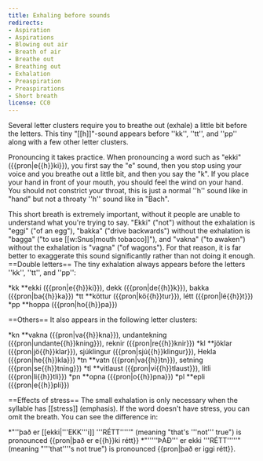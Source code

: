 ```yaml
---
title: Exhaling before sounds
redirects:
- Aspiration
- Aspirations
- Blowing out air
- Breath of air
- Breathe out
- Breathing out
- Exhalation
- Preaspiration
- Preaspirations
- Short breath
license: CC0
---
```


Several letter clusters require you to breathe out (exhale) a little bit before the letters. This tiny "[[h]]"-sound appears before ''kk'', ''tt'', and ''pp'' along with a few other letter clusters.

Pronouncing it takes practice. When pronouncing a word such as "ekki" ({{pron|e{{h}}ki}}), you first say the "e" sound, then you stop using your voice and you breathe out a little bit, and then you say the "k". If you place your hand in front of your mouth, you should feel the wind on your hand. You should not constrict your throat, this is just a normal ''h'' sound like in "hand" but not a throaty ''h'' sound like in "Bach".

This short breath is extremely important, without it people are unable to understand what you're trying to say. "Ekki" ("not") without the exhalation is "eggi" ("of an egg"), "bakka" ("drive backwards") without the exhalation is "bagga" ("to use [[w:Snus|mouth tobacco]]"), and "vakna" ("to awaken") without the exhalation is "vagna" ("of wagons"). For that reason, it is far better to exaggerate this sound significantly rather than not doing it enough.
==Double letters==
The tiny exhalation always appears before the letters ''kk'', ''tt'', and ''pp'':

*kk
**ekki ({{pron|e{{h}}ki}}), dekk ({{pron|de{{h}}k}}), bakka ({{pron|ba{{h}}ka}})
*tt
**köttur ({{pron|kö{{h}}tur}}), létt ({{pron|lé{{h}}t}})
*pp
**hoppa ({{pron|ho{{h}}pa}})

==Others==
It also appears in the following letter clusters:

*kn
**vakna ({{pron|va{{h}}kna}}), undantekning ({{pron|undante{{h}}kning}}), reknir ({{pron|re{{h}}knir}})
*kl
**jöklar ({{pron|jö{{h}}klar}}), sjúklingur ({{pron|sjú{{h}}klingur}}), Hekla ({{pron|he{{h}}kla}})
*tn
**vatn ({{pron|va{{h}}tn}}), setning ({{pron|se{{h}}tning}})
*tl
**vitlaust ({{pron|vi{{h}}tlaust}}), litli ({{pron|li{{h}}tli}})
*pn
**opna ({{pron|o{{h}}pna}})
*pl
**epli ({{pron|e{{h}}pli}})

==Effects of stress==
The small exhalation is only necessary when the syllable has [[stress]] (emphasis). If the word doesn't have stress, you can omit the breath. You can see the difference in:

*"''það er [[ekki|'''EKK'''i]] '''RÉTT'''''" (meaning "that's '''not''' true") is pronounced {{pron|það er e{{h}}ki rétt}}
*"'''''ÞAÐ''' er ekki '''RÉTT'''''" (meaning "'''that'''<nowiki/>'s not true") is pronounced {{pron|það er iggi rétt}}.

